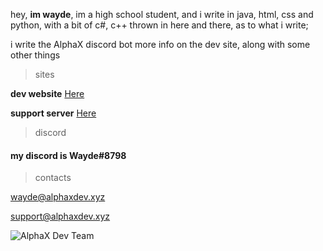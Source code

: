 hey, **im wayde**, im a high school student, and i write in java, html, css and python, with a bit of c#, c++ thrown in here and there, as to what i write;

i write the AlphaX discord bot more info on the dev site, along with some other things

> sites

**dev website** [Here](https://bot.alphaxdev.xyz/)

**support server** [Here](https://bot.alphaxdev.xyz/support)

> discord

#### my discord is Wayde#8798

> contacts

wayde@alphaxdev.xyz

support@alphaxdev.xyz

![AlphaX Dev Team](https://i.imgur.com/I8PZx6C.png)
